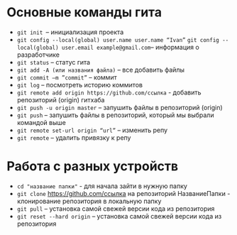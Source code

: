 # Основные команды гита
- `git init `– инициализация проекта
- `git config --local(global) user.name user.name “Ivan”`
   `git config --local(global) user.email example@gmail.com`– информация о разработчике
- `git status` – статус гита
- `git add -A (или названия файла)` – все добавить файлы
- `git commit –m ”commit”` – коммит
- `git log` – посмотреть историю коммитов
- `git remote add origin https://github.com/ссылка` - добавить репозиторий (origin) гитхаба
- `git push -u origin master` – запушить файлы в репозиторий (origin)
- `git push` – запушить файлы в репозиторий, который мы выбрали командой выше
- `git remote set-url origin “url”` – изменить репу
- `git remote` – удалить привязку к репу

# Работа с разных устройств
- `cd "название папки"` - для начала зайти в нужную папку
- `git clone` https://github.com/ссылка на репозиторий НазваниеПапки - клонирование репозитория в локальную папку
- `git pull` – установка самой свежей версии кода из репозитория
- `git reset --hard origin` – установка самой свежей версии кода из репозитория